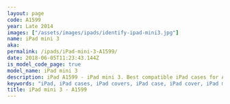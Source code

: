 ```yaml
---
layout: page
code: A1599
year: Late 2014
images: ["/assets/images/ipads/identify-ipad-mini3.jpg"]
name: iPad mini 3
aka: 
permalink: /ipads/iPad-mini-3-A1599/
date: 2018-06-05T11:23:43.144Z
is_model_code_page: true
model_name: iPad mini 3
description: iPad A1599 - iPad mini 3. Best compatible iPad cases for A1599
keywords: "iPad, iPad cases, iPad covers, iPad case, iPad cover, iPad mini 3, iPad mini 3 case, A1599 case, A1599 cover, A1599"
title: iPad mini 3 - A1599
---
```


